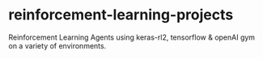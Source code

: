 # reinforcement-learning-projects
Reinforcement Learning Agents using keras-rl2, tensorflow &amp; openAI gym on a variety of environments.
